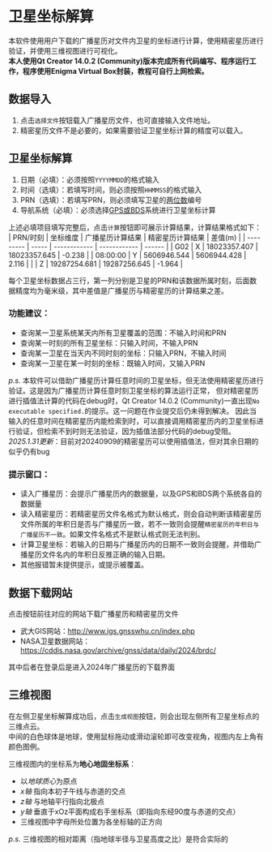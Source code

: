 # 卫星坐标解算
本软件使用用户下载的广播星历对文件内卫星的坐标进行计算，使用精密星历进行验证，并使用三维视图进行可视化。  
**本人使用Qt Creator 14.0.2 (Community)版本完成所有代码编写、程序运行工作，程序使用Enigma Virtual Box封装，教程可自行上网检索。**

## 数据导入
1. 点击`选择文件`按钮载入广播星历文件，也可直接输入文件地址。
2. 精密星历文件不是必要的，如果需要验证卫星坐标计算的精度可以载入。

## 卫星坐标解算
1. 日期（必填）：必须按照`YYYYMMDD`的格式输入
2. 时间（选填）：若填写时间，则必须按照`HHMMSS`的格式输入
3. PRN（选填）：若填写PRN，则必须填写卫星的<u>两位数</u>编号
4. 导航系统（必填）：必须选择<u>GPS或BDS</u>系统进行卫星坐标计算

上述必填项目填写完整后，点击`计算`按钮即可展示计算结果，计算结果格式如下：
| PRN/时刻 | 坐标维度 | 广播星历计算结果 | 精密星历计算结果 | 差值(m) |
| --------- | ----- | ------------ | ------------ | ------ |
| G02       | X     | 18023357.407 | 18023357.645 | -0.238 |
| 08:00:00  | Y     | 5606946.544  | 5606944.428  | 2.116  |
|           | Z     | 19287254.681 | 19287256.645 | -1.964 |

每个卫星坐标数据占三行，第一列分别是卫星的PRN和该数据所属时刻，后面数据精度均为毫米级，其中差值是广播星历与精密星历的计算结果之差。  

### 功能建议：
- 查询某一卫星系统某天内所有卫星覆盖的范围：不输入时间和PRN
- 查询某一时刻的所有卫星坐标：只输入时间，不输入PRN
- 查询某一卫星在当天内不同时刻的坐标：只输入PRN，不输入时间
- 查询某一卫星在某一时刻的坐标：既输入时间，又输入PRN

*p.s.* 本软件可以借助广播星历计算任意时间的卫星坐标，但无法使用精密星历进行验证。这是因为广播星历计算任意时刻卫星坐标的算法运行正常，
但对精密星历进行插值法计算的代码在debug时，Qt Creator 14.0.2 (Community)一直出现`No executable specified.`的提示。这一问题在作业提交后仍未得到解决。
因此当输入的任意时间在精密星历内能检索到时，可以直接调用精密星历内的卫星坐标进行验证，但检索不到时则无法验证，因为插值法部分代码的debug受阻。  
*2025.1.31更新*：目前对20240909的精密星历可以使用插值法，但对其余日期的似乎仍有bug

### 提示窗口：
- 读入广播星历：会提示广播星历内的数据量，以及GPS和BDS两个系统各自的数据量
- 读入精密星历：若精密星历文件名格式为默认格式，则会自动判断该精密星历文件所属的年积日是否与广播星历一致，若不一致则会提醒`精密星历的年积日与广播星历不一致`。如果文件名格式不是默认格式则无法判别。
- 计算卫星坐标：若输入的日期与广播星历内的日期不一致则会提醒，并借助广播星历文件名内的年积日反推正确的输入日期。
- 其他报错暂未提供提示，或提示被覆盖。

## 数据下载网站
点击按钮前往对应的网站下载广播星历和精密星历文件  
- 武大GIS网站：http://www.igs.gnsswhu.cn/index.php  
- NASA卫星数据网站：https://cddis.nasa.gov/archive/gnss/data/daily/2024/brdc/

其中后者在登录后是进入2024年广播星历的下载界面
<!--本人太蠢了不会做自动下载的功能，但是舍友做出来了感觉很厉害。
软件内输入CDDIS账号密码后在日历内选择日期，即可下载对应年积日的卫星星历文件-->

## 三维视图
在左侧卫星坐标解算成功后，点击`生成视图`按钮，则会出现左侧所有卫星坐标点的三维点云。  
中间的白色球体是地球，使用鼠标拖动或滑动滚轮即可改变视角，视图内左上角有颜色图例。  
<!--因为技术力低所以不会做地球贴图和宇宙背景贴图，大概看个示意就好了-->  
三维视图内的坐标系为**地心地固坐标系**：
- 以*地球质心*为原点  
- *x轴* 指向本初子午线与赤道的交点  
- *z轴* 与地轴平行指向北极点  
- *y轴* 垂直于xOz平面构成右手坐标系（即指向东经90度与赤道的交点）
- 三维视图中字母所处位置为各坐标轴的正方向

*p.s.* 三维视图的相对距离（指地球半径与卫星高度之比）是符合实际的
